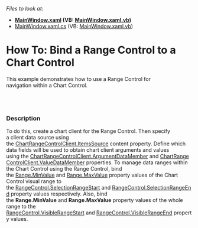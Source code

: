 <!-- default file list -->
*Files to look at*:

* **[MainWindow.xaml](./CS/GoldPrices/MainWindow.xaml) (VB: [MainWindow.xaml.vb](./VB/GoldPrices/MainWindow.xaml.vb))**
* [MainWindow.xaml.cs](./CS/GoldPrices/MainWindow.xaml.cs) (VB: [MainWindow.xaml.vb](./VB/GoldPrices/MainWindow.xaml.vb))
<!-- default file list end -->
# How To: Bind a Range Control to a Chart Control 


<p>This example demonstrates how to use a Range Control for navigation within a Chart Control.</p>
<p><br><br></p>


<h3>Description</h3>

<p>To do this, create a chart client for the Range Control. Then specify a&nbsp;client&nbsp;data source using the&nbsp;<a href="https://documentation.devexpress.com/#WPF/DevExpressXpfChartsRangeControlClientChartRangeControlClient_ItemsSourcetopic">ChartRangeControlClient.ItemsSource</a>&nbsp;content&nbsp;property. Define which data fields will be used to obtain chart client arguments and values using&nbsp;the&nbsp;<a href="https://documentation.devexpress.com/#WPF/DevExpressXpfChartsRangeControlClientChartRangeControlClient_ArgumentDataMembertopic">ChartRangeControlClient.ArgumentDataMember</a>&nbsp;and&nbsp;<a href="https://documentation.devexpress.com/#WPF/DevExpressXpfChartsRangeControlClientChartRangeControlClient_ValueDataMembertopic">ChartRangeControlClient.ValueDataMember</a>&nbsp;properties. To manage data ranges within the Chart Control using the Range Control, bind the&nbsp;<a href="https://documentation.devexpress.com/#WPF/DevExpressXpfChartsRange_MinValuetopic">Range.MinValue</a>&nbsp;and&nbsp;<a href="https://documentation.devexpress.com/#WPF/DevExpressXpfChartsRange_MaxValuetopic">Range.MaxValue</a>&nbsp;property values of the Chart Control visual range to the&nbsp;<a href="https://documentation.devexpress.com/#WPF/DevExpressXpfEditorsRangeControlRangeControl_SelectionRangeStarttopic">RangeControl.SelectionRangeStart</a>&nbsp;and&nbsp;<a href="https://documentation.devexpress.com/#WPF/DevExpressXpfEditorsRangeControlRangeControl_SelectionRangeEndtopic">RangeControl.SelectionRangeEnd</a>&nbsp;property values respectively. Also, bind the&nbsp;<strong>Range.MinValue</strong>&nbsp;and&nbsp;<strong>Range.MaxValue</strong>&nbsp;property values of the whole range to the <a href="https://documentation.devexpress.com/#WPF/DevExpressXpfEditorsRangeControlRangeControl_VisibleRangeStarttopic">RangeControl.VisibleRangeStart</a>&nbsp;and&nbsp;<a href="https://documentation.devexpress.com/#WPF/DevExpressXpfEditorsRangeControlRangeControl_VisibleRangeEndtopic">RangeControl.VisibleRangeEnd</a>&nbsp;property values.</p>

<br/>


